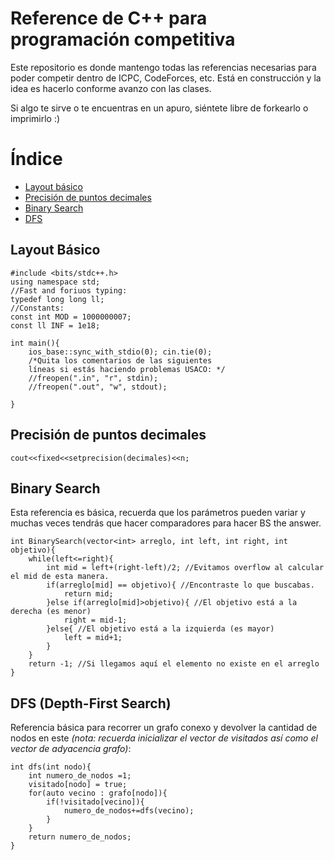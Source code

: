 # Reference de C++ para programación competitiva 
Este repositorio es donde mantengo todas las referencias necesarias para poder competir dentro de ICPC, CodeForces, etc. 
Está en construcción y la idea es hacerlo conforme avanzo con las clases.

Si algo te sirve o te encuentras en un apuro, siéntete libre de forkearlo o imprimirlo :)  
  
# Índice
* [Layout básico](#Plantilla)
* [Precisión de puntos decimales](#decimales)
* [Binary Search](#BS)
* [DFS](#dfs)

## Layout Básico 
<a name="Plantilla"></a>
```
#include <bits/stdc++.h>
using namespace std;
//Fast and foriuos typing:
typedef long long ll;
//Constants:
const int MOD = 1000000007;
const ll INF = 1e18;

int main(){
    ios_base::sync_with_stdio(0); cin.tie(0);
    /*Quita los comentarios de las siguientes 
    líneas si estás haciendo problemas USACO: */
    //freopen(".in", "r", stdin);
    //freopen(".out", "w", stdout);
    
}
```
## Precisión de puntos decimales
<a name="decimales"></a>
```
cout<<fixed<<setprecision(decimales)<<n;
```
## Binary Search
<a name="BS"></a>
Esta referencia es básica, recuerda que los parámetros pueden variar y muchas veces tendrás que hacer comparadores para hacer BS the answer.
```
int BinarySearch(vector<int> arreglo, int left, int right, int objetivo){
    while(left<=right){
        int mid = left+(right-left)/2; //Evitamos overflow al calcular el mid de esta manera.
        if(arreglo[mid] == objetivo){ //Encontraste lo que buscabas.
            return mid;
        }else if(arreglo[mid]>objetivo){ //El objetivo está a la derecha (es menor)
            right = mid-1;
        }else{ //El objetivo está a la izquierda (es mayor)
            left = mid+1;
        }
    }
    return -1; //Si llegamos aquí el elemento no existe en el arreglo
}
```

## DFS (Depth-First Search) 
<a name="dfs"></a>
Referencia básica para recorrer un grafo conexo y devolver la cantidad de nodos en este *(nota: recuerda inicializar el vector de visitados así como el vector de adyacencia grafo)*:

```
int dfs(int nodo){
    int numero_de_nodos =1;
    visitado[nodo] = true;
    for(auto vecino : grafo[nodo]){
        if(!visitado[vecino]){
            numero_de_nodos+=dfs(vecino);
        }
    }
    return numero_de_nodos;
}
```